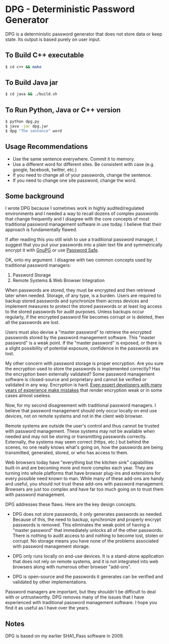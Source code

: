 # DPG - Deterministic Password Generator

DPG is a deterministic password generator that does not store data or keep state. Its output is based purely on user input.

## To Build C++ executable

```bash
$ cd c++ && make
```

## To Build Java jar

```bash
$ cd java && ./build.sh
```

## To Run Python, Java or C++ version

```bash
$ python dpg.py
$ java -jar dpg.jar
$ dpg "The sentence" word
```

## Usage Recommendations

  * Use the same sentence everywhere. Commit it to memory.
  * Use a different word for different sites. Be consistent with case (e.g. google, facebook, twitter, etc.)
  * If you need to change all of your passwords, change the sentence.
  * If you need to change one site password, change the word.

## Some background

I wrote DPG because I sometimes work in highly audited/regulated environments and I needed a way to recall dozens of complex passwords that change frequently and I disagree with the core concepts of most traditional password management software in use today. I believe that their approach is fundamentally flawed.

If after reading this you still wish to use a traditional password manager, I suggest that you put your passwords into a plain text file and symmetrically encrypt it with [GnuPG](https://www.gnupg.org/) or use [Password Safe](https://pwsafe.org/).

OK, onto my argument. I disagree with two common concepts used by traditional password managers:

  1. Password Storage
  2. Remote Systems & Web Browser Integration

When passwords are stored, they must be encrypted and then retrieved later when needed. Storage, of any type, is a burden. Users are required to backup stored passwords and synchronize them across devices and implement measures to protect the stored passwords or at least log access to the stored passwords for audit purposes. Unless backups occur regularly, if the encrypted password file becomes corrupt or is deleted, then all the passwords are lost.

Users must also devise a "master password" to retrieve the encrypted passwords stored by the password management software. This "master password" is a weak point. If the "master password" is exposed, or there is a slight possibility of potential exposure, confidence in the passwords are lost.

My other concern with password storage is proper encryption. Are you sure the encryption used to store the passwords is implemented correctly? Has the encryption been externally validated? Some password management software is closed-source and proprietary and cannot be verified or validated in any way. Encryption is hard. [Even expert developers with many years of experience make mistakes](http://www.daemonology.net/blog/2011-01-18-tarsnap-critical-security-bug.html) that render encryption weak or in some cases almost useless. 

Now, for my second disagreement with traditional password managers. I believe that password management should only occur locally on end use devices, not on remote systems and not in the client web browser.

Remote systems are outside the user's control and thus cannot be trusted with password management. These systems may not be available when needed and may not be storing or transmitting passwords correctly. Externally, the systems may seem correct (https, etc.) but behind the scenes, no one really knows what's going on, how the passwords are being transmitted, generated, stored, or who has access to them. 

Web browsers today have "everything but the kitchen sink" capabilities built-in and are becoming more and more complex each year. They are turning into whole platforms that have browser plug-ins and extensions for every possible need known to man. While many of these add-ons are handy and useful, you should not trust these add-ons with password management. Browsers are just too complex and have far too much going on to trust them with password management.

DPG addresses these flaws. Here are the key design concepts.

  * DPG does not store passwords, it only generates passwords as needed. Because of this, the need to backup, synchronize and properly encrypt passwords is removed. This eliminates the weak point of having a "master password" that immediately unlocks all of the other passwords. There is nothing to audit access to and nothing to become lost, stolen or corrupt. No storage means you have none of the problems associated with password management storage.

  * DPG only runs locally on end-use devices. It is a stand-alone application that does not rely on remote systems, and it is not integrated into web browsers along with numerous other browser "add-ons". 

  * DPG is open-source and the passwords it generates can be verified and validated by other implementations.

Password managers are important, but they shouldn't be difficult to deal with or untrustworthy. DPG removes many of the issues that I have experienced with traditional password management software. I hope you find it as useful as I have over the years.

## Notes

DPG is based on my earlier SHA1_Pass software in 2009.

